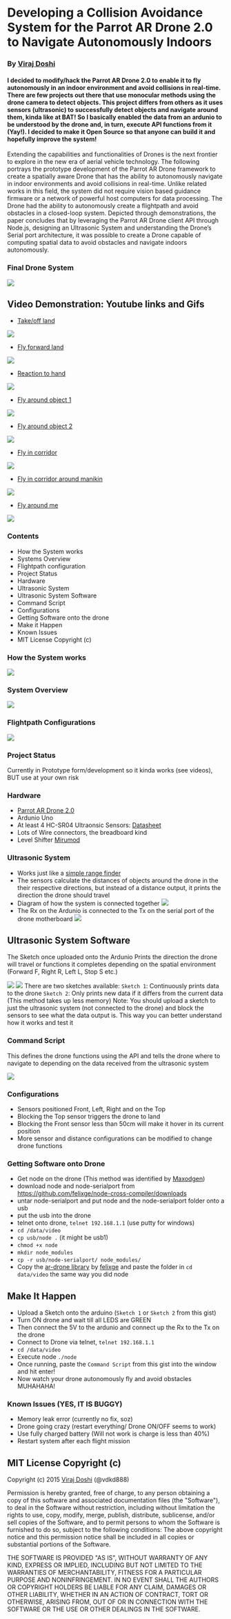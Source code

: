 # Developing a Collision Avoidance System for the Parrot AR Drone 2.0 to Navigate Autonomously Indoors
### By [Viraj Doshi](https://uk.linkedin.com/in/virajdoshi)
#### I decided to modify/hack the Parrot AR Drone 2.0 to enable it to fly autonomously in an indoor environment and avoid collisions in real-time. There are few projects out there that use monocular methods using the drone camera to detect objects. This project differs from others as it uses sensors (ultrasonic) to successfully detect objects and navigate around them, kinda like at BAT! So I basically enabled the data from an ardunio to be understood by the drone and, in turn, execute API functions from it (Yay!). I decided to make it Open Source so that anyone can build it and hopefully improve the system!

Extending the capabilities and functionalities of Drones is the next frontier to explore in the new era of aerial vehicle technology. The following portrays the prototype development of the Parrot AR Drone framework to create a spatially aware Drone that has the ability to autonomously navigate in indoor environments and avoid collisions in real-time. Unlike related works in this field, the system did not require vision based guidance firmware or a network of powerful host computers for data processing. The Drone had the ability to autonomously create a flightpath and avoid obstacles in a closed-loop system. Depicted through demonstrations, the paper concludes that by leveraging the Parrot AR Drone client API through Node.js, designing an Ultrasonic System and understanding the Drone’s Serial port architecture, it was possible to create a Drone capable of computing spatial data to avoid obstacles and navigate indoors autonomously.

### Final Drone System
![](http://s18.postimg.org/b4k7lbkl5/finalproject.png)
## Video Demonstration: Youtube links and Gifs

- [Take/off land](https://www.youtube.com/watch?v=tnUtOJ1HANE)

![](http://share.gifyoutube.com/y0OE6G.gif)

- [Fly forward land](https://www.youtube.com/watch?v=ha_LJ0GN5-8)

![](http://share.gifyoutube.com/KY9ka1.gif)

- [Reaction to hand](https://www.youtube.com/watch?v=DDz88Plf-ZM)

![](http://share.gifyoutube.com/mLZk6p.gif)

- [Fly around object 1](https://www.youtube.com/watch?v=0trEX6bGvBs)

![](http://share.gifyoutube.com/KBlaD6.gif)

- [Fly around object 2](https://www.youtube.com/watch?v=jnLXxSN--ww)

![](http://share.gifyoutube.com/KRGk38.gif)

- [Fly in corridor](https://www.youtube.com/watch?v=5PRqsZNZKbs)

![](http://share.gifyoutube.com/vMLkgl.gif)

- [Fly in corridor around manikin](https://www.youtube.com/watch?v=fN-N3yeGaZU)

![](http://share.gifyoutube.com/Kr0pbA.gif)

- [Fly around me](https://www.youtube.com/watch?v=IYlJpIIJdXU)

![](http://share.gifyoutube.com/yAb9lg.gif)

### Contents

- How the System works
- Systems Overview
- Flightpath configuration
- Project Status
- Hardware
- Ultrasonic System
- Ultrasonic System Software
- Command Script
- Configurations
- Getting Software onto the drone
- Make it Happen
- Known Issues
- MIT License Copyright (c)

### How the System works
![](http://s21.postimg.org/9788e9w9j/Sys_Con.png)
### System Overview
![](http://s3.postimg.org/6gyjf1orn/Sys_Over.png)
### Flightpath Configurations
![](http://s11.postimg.org/yhhlyfnr7/Flightpath_Config.png)

### Project Status

Currently in Prototype form/development so it kinda works (see videos), BUT use at your own risk

### Hardware

- [Parrot AR Drone 2.0](http://ardrone2.parrot.com/)
- Ardunio Uno
- At least 4 HC-SR04 Ultraonsic Sensors: [Datasheet](http://www.micropik.com/PDF/HCSR04.pdf)
- Lots of Wire connectors, the breadboard kind
- Level Shifter [Mirumod](http://people.eecs.ku.edu/~jpince/Project%20Files/Serial%20Port%20&%20Power%20wiring%20diagram.pdf)

### Ultrasonic System

- Works just like a [simple range finder](http://www.instructables.com/id/Ultrasonic-Range-detector-using-Arduino-and-the-SR/)
- The sensors calculate the distances of objects around the drone in the their respective directions, but instead of a distance output, it prints the direction the drone should travel 
- Diagram of how the system is connected together
![](http://s10.postimg.org/xb4nhknxl/Ultra_Sys.png)
- The Rx on the Ardunio is connected to the Tx on the serial port of the drone motherboard
![](http://s29.postimg.org/csb3b3ch3/Droneserial.png)

## Ultrasonic System Software

The Sketch once uploaded onto the Ardunio Prints the direction the drone will travel or functions it completes depending on the spatial environment (Forward F, Right R, Left L, Stop S etc.)

![](http://s8.postimg.org/yg0ox6c05/flowchart1.png)
![](http://s30.postimg.org/4pr2p91td/table.png)
There are two sketches available:
`Sketch 1`: Continuously prints data to the drone
`Sketch 2`: Only prints new data if it differs from the current data (This method takes up less memory)
Note: You should upload a sketch to just the ultrasonic system (not connected to the drone) and block the sensors to see what the data output is. This way you can better understand how it works and test it

### Command Script

This defines the drone functions using the API and tells the drone where to navigate to depending on the data received from the ultrasonic system

![](http://s9.postimg.org/eh0xldxsv/flowchart2.png)

### Configurations

- Sensors positioned Front, Left, Right and on the Top
- Blocking the Top sensor triggers the drone to land
- Blocking the Front sensor less than 50cm will make it hover in its current position
- More sensor and distance configurations can be modified to change drone functions

### Getting Software onto Drone

- Get node on the drone (This method was identified by [Maxodgen](https://gist.github.com/maxogden/4152815))
- download node and node-serialport from https://github.com/felixge/node-cross-compiler/downloads
- untar node-serialport and put node and the node-serialport folder onto a usb
- put the usb into the drone
- telnet onto drone, `telnet 192.168.1.1` (use putty for windows)
- `cd /data/video`
- `cp usb/node .` (it might be usb1)
- `chmod +x node`
- `mkdir node_modules`
- `cp -r usb/node-serialport/ node_modules/`
- Copy the [ar-drone library](https://github.com/felixge/node-ar-drone) by [felixge](https://github.com/felixge/node-ar-drone) and paste the folder in `cd data/video` the same way you did node

## Make It Happen

- Upload a Sketch onto the arduino (`Sketch 1` or `Sketch 2` from this gist)
- Turn ON drone and wait till all LEDS are GREEN
- Then connect the 5V to the ardunio and connect up the Rx to the Tx on the drone
- Connect to Drone via telnet, `telnet 192.168.1.1`
- `cd /data/video`
- Execute node `./node`
- Once running, paste the `Command Script` from this gist into the window and hit enter!
- Now watch your drone autonomously fly and avoid obstacles MUHAHAHA!

### Known Issues (YES, IT IS BUGGY)

- Memory leak error (currently no fix, soz)
- Drone going crazy (restart everything/ Drone ON/OFF seems to work)
- Use fully charged battery (Will not work is charge is less than 40%)
- Restart system after each flight mission

## MIT License Copyright (c)

Copyright (c) 2015 [Viraj Doshi](https://uk.linkedin.com/in/virajdoshi) (@vdkd888)

Permission is hereby granted, free of charge, to any person obtaining a copy
of this software and associated documentation files (the "Software"), to deal
in the Software without restriction, including without limitation the rights
to use, copy, modify, merge, publish, distribute, sublicense, and/or sell
copies of the Software, and to permit persons to whom the Software is
furnished to do so, subject to the following conditions:
The above copyright notice and this permission notice shall be included in
all copies or substantial portions of the Software.

THE SOFTWARE IS PROVIDED "AS IS", WITHOUT WARRANTY OF ANY KIND, EXPRESS OR
IMPLIED, INCLUDING BUT NOT LIMITED TO THE WARRANTIES OF MERCHANTABILITY,
FITNESS FOR A PARTICULAR PURPOSE AND NONINFRINGEMENT. IN NO EVENT SHALL THE
AUTHORS OR COPYRIGHT HOLDERS BE LIABLE FOR ANY CLAIM, DAMAGES OR OTHER
LIABILITY, WHETHER IN AN ACTION OF CONTRACT, TORT OR OTHERWISE, ARISING FROM,
OUT OF OR IN CONNECTION WITH THE SOFTWARE OR THE USE OR OTHER DEALINGS IN
THE SOFTWARE.
